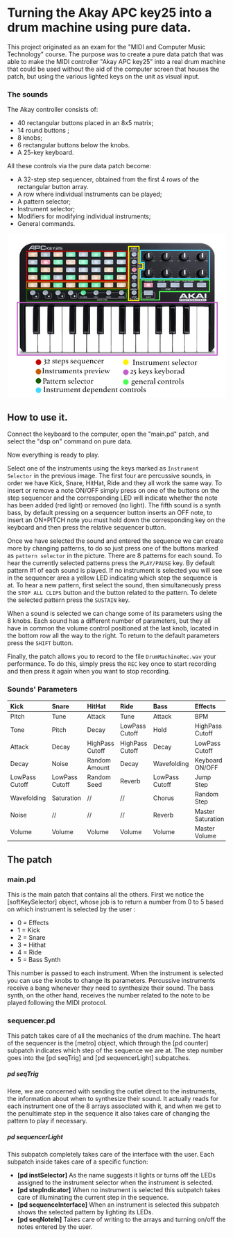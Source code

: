 # Turning the Akay APC key25 into a drum machine using pure data.

This project originated as an exam for the "MIDI and Computer Music Technology" course. 
The purpose was to create a pure data patch that was able to make the MIDI controller "Akay APC key25" into a real drum machine that could be used without the aid of the computer screen that houses the patch, but using the various lighted keys on the unit as visual input.

### The sounds
The Akay controller consists of:

* 40 rectangular buttons placed in an 8x5 matrix;
* 14 round buttons ;
* 8 knobs;
* 6 rectangular buttons below the knobs.
* A 25-key keyboard.

All these controls via the pure data patch become:

* A 32-step step sequencer, obtained from the first 4 rows of the rectangular button array.
* A row where individual instruments can be played;
* A pattern selector;
* Instrument selector;
* Modifiers for modifying individual instruments;
* General commands.

![](img/ApcKey25Label.jpg) 

## How to use it.

Connect the keyboard to the computer, open the "main.pd" patch, and select the "dsp on" command on pure data.

Now everything is ready to play.

Select one of the instruments using the keys marked as `Instrument Selector` in the previous image. 
The first four are percussive sounds, in order we have Kick, Snare, HitHat, Ride and they all work the same way. To insert or remove a note ON/OFF simply press on one of the buttons on the step sequencer and the corresponding LED will indicate whether the note has been added (red light) or removed (no light).
The fifth sound is a synth bass, by default pressing on a sequencer button inserts an OFF note, to insert an ON+PITCH note you must hold down the corresponding key on the keyboard and then press the relative sequencer button.

Once we have selected the sound and entered the sequence we can create more by changing patterns, to do so just press one of the buttons marked as `pattern selector` in the picture. 
There are 8 patterns for each sound.
To hear the currently selected patterns press the `PLAY/PAUSE` key. 
By default pattern #1 of each sound is played.
If no instrument is selected you will see in the sequencer area a yellow LED indicating which step the sequence is at.
To hear a new pattern, first select the sound, then simultaneously press the `STOP ALL CLIPS` button and the button related to the pattern.
To delete the selected pattern press the `SUSTAIN` key.

When a sound is selected we can change some of its parameters using the 8 knobs. 
Each sound has a different number of parameters, but they all have in common the volume control positioned at the last knob, located in the bottom row all the way to the right.
To return to the default parameters press the `SHIFT` button.

Finally, the patch allows you to record to the file `DrumMachineRec.wav` your performance. 
To do this, simply press the `REC` key once to start recording and then press it again when you want to stop recording.


### Sounds' Parameters
|Kick   |Snare |HitHat |Ride |Bass    |Effects |
|:--    |:--   |:--    |:--  |:--     |:--     |
|Pitch  |Tune  |Attack |Tune | Attack |BPM     |
|Tone   |Pitch |Decay  | LowPass Cutoff |Hold | HighPass Cutoff|
|Attack |Decay |HighPass Cutoff | HighPass Cutoff|Decay | LowPass Cutoff|
|Decay  |Noise |Random Amount |Decay |Wavefolding |Keyboard ON/OFF |
|LowPass Cutoff |LowPass Cutoff |Random Seed |Reverb |LowPass Cutoff |Jump Step |
|Wavefolding |Saturation | // | //  |Chorus |Random Step |
|Noise |//  | //  | //  |Reverb |Master Saturation |
|Volume |Volume |Volume |Volume |Volume |Master Volume |

## The patch

### main.pd
This is the main patch that contains all the others.
First we notice the [softKeySelector] object, whose job is to return a number from 0 to 5 based on which instrument is selected by the user :
 
 * 0 = Effects
 * 1 = Kick
 * 2 = Snare
 * 3 = Hithat
 * 4 = Ride
 * 5 = Bass Synth

This number is passed to each instrument. 
When the instrument is selected you can use the knobs to change its parameters.
Percussive instruments receive a bang whenever they need to synthesize their sound. The bass synth, on the other hand, receives the number related to the note to be played following the MIDI protocol.

### sequencer.pd
This patch takes care of all the mechanics of the drum machine.
The heart of the sequencer is the [metro] object, which through the [pd counter] subpatch indicates which step of the sequence we are at. 
The step number goes into the [pd seqTrig] and [pd sequencerLight] subpatches.

##### pd seqTrig
Here, we are concerned with sending the outlet direct to the instruments, the information about when to synthesize their sound. 
It actually reads for each instrument one of the 8 arrays associated with it, and when we get to the penultimate step in the sequence it also takes care of changing the pattern to play if necessary.

##### pd sequencerLight
This subpatch completely takes care of the interface with the user.
Each subpatch inside takes care of a specific function:

* **[pd instSelector]**
As the name suggests it lights or turns off the LEDs assigned to the instrument selector when the instrument is selected.
* **[pd stepIndicator]**
When no instrument is selected this subpatch takes care of illuminating the current step in the sequence.
* **[pd sequenceInterface]**
When an instrument is selected this subpatch shows the selected pattern by lighting its LEDs.
* **[pd seqNoteIn]** 
Takes care of writing to the arrays and turning on/off the notes entered by the user.